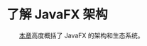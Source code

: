 # 了解 JavaFX 架构

&emsp;&emsp;[本章](https://docs.oracle.com/javase/8/javafx/get-started-tutorial/jfx-architecture.htm#JFXST788)高度概括了 JavaFX 的架构和生态系统。

